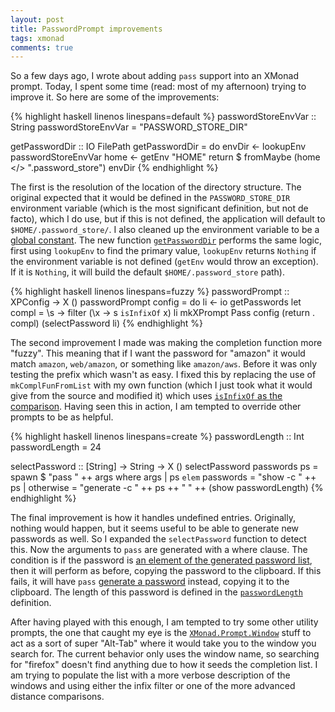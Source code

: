 ```yaml
---
layout: post
title: PasswordPrompt improvements
tags: xmonad
comments: true
---
```

So a few days ago, I wrote about adding `pass` support into an XMonad prompt.  Today,
I spent some time (read: most of my afternoon) trying to improve it.  So here are
some of the improvements:

{% highlight haskell linenos linespans=default %}
passwordStoreEnvVar :: String
passwordStoreEnvVar = "PASSWORD_STORE_DIR"

getPasswordDir :: IO FilePath
getPasswordDir = do
   envDir <- lookupEnv passwordStoreEnvVar
   home <- getEnv "HOME"
   return $ fromMaybe (home </> ".password_store") envDir
{% endhighlight %}

The first is the resolution of the location of the directory structure.  The original
expected that it would be defined in the `PASSWORD_STORE_DIR` environment variable
(which is the most significant definition, but not de facto), which I do use, but if
this is not defined, the application will default to `$HOME/.password_store/`.  I
also cleaned up the environment variable to be a [global constant](#default-1:2).
The new function [`getPasswordDir`](#default-4) performs the same logic, first using
`lookupEnv` to find the primary value, `lookupEnv` returns `Nothing` if the 
environment variable is not defined (`getEnv` would throw an exception).  If it is
`Nothing`, it will build the default `$HOME/.password_store` path).

{% highlight haskell linenos linespans=fuzzy %}
passwordPrompt :: XPConfig -> X ()
passwordPrompt config = do
   li <- io getPasswords
   let compl = \s -> filter (\x -> s `isInfixOf` x) li
   mkXPrompt Pass config (return . compl) (selectPassword li)
{% endhighlight %}

The second improvement I made was making the completion function more "fuzzy".  This
meaning that if I want the password for "amazon" it would match `amazon`, 
`web/amazon`, or something like `amazon/aws`.  Before it was only testing the prefix
which wasn't as easy.  I fixed this by replacing the use of `mkComplFunFromList` with
my own function (which I just took what it would give from the source and modified
it) which uses [`isInfixOf` as the comparison](#fuzzy-4).  Having seen this in 
action, I am tempted to override other prompts to be as helpful.

{% highlight haskell linenos linespans=create %}
passwordLength :: Int
passwordLength = 24

selectPassword :: [String] -> String -> X ()
selectPassword passwords ps = spawn $ "pass " ++ args
   where
      args | ps `elem` passwords = "show -c " ++ ps
           | otherwise = "generate -c " ++ ps ++ " " ++ (show passwordLength)
{% endhighlight %}

The final improvement is how it handles undefined entries.  Originally, nothing would
happen, but it seems useful to be able to generate new passwords as well.  So I 
expanded the `selectPassword` function to detect this.  Now the arguments to `pass`
are generated with a where clause.  The condition is if the password is [an element 
of the generated password list](#create-7), then it will perform as before, copying
the password to the clipboard.  If this fails, it will have `pass` [generate a 
password](#create-8) instead, copying it to the clipboard.  The length of this 
password is defined in the [`passwordLength`](#create-1:2) definition.

After having played with this enough, I am tempted to try some other utility prompts,
the one that caught my eye is the [`XMonad.Prompt.Window`][1] stuff to act as a sort
of super "Alt-Tab" where it would take you to the window you search for.  The current
behavior only uses the window name, so searching for "firefox" doesn't find anything
due to how it seeds the completion list.  I am trying to populate the list with a 
more verbose description of the windows and using either the infix filter or one of
the more advanced distance comparisons.

[1]: http://xmonad.org/xmonad-docs/xmonad-contrib/XMonad-Prompt-Window.html
